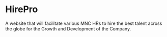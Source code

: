# HirePro
A website that will facilitate various MNC HRs to hire the best talent across the globe for the Growth and Development of the Company.
